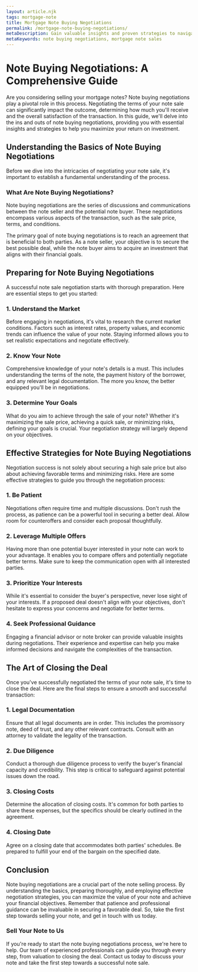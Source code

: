 ```yaml
---
layout: article.njk
tags: mortgage-note
title: Mortgage Note Buying Negotiations
permalink: /mortgage-note-buying-negotiations/
metaDescription: Gain valuable insights and proven strategies to navigate note buying negotiations effectively and secure a favorable deal. Learn how to prepare for negotiations, prioritize your interests, and achieve a successful note sale.
metaKeywords: note buying negotiations, mortgage note sales
---
```


# Note Buying Negotiations: A Comprehensive Guide

Are you considering selling your mortgage notes? Note buying negotiations play a pivotal role in this process. Negotiating the terms of your note sale can significantly impact the outcome, determining how much you'll receive and the overall satisfaction of the transaction. In this guide, we'll delve into the ins and outs of note buying negotiations, providing you with essential insights and strategies to help you maximize your return on investment.

## Understanding the Basics of Note Buying Negotiations

Before we dive into the intricacies of negotiating your note sale, it's important to establish a fundamental understanding of the process.

### What Are Note Buying Negotiations?

Note buying negotiations are the series of discussions and communications between the note seller and the potential note buyer. These negotiations encompass various aspects of the transaction, such as the sale price, terms, and conditions.

The primary goal of note buying negotiations is to reach an agreement that is beneficial to both parties. As a note seller, your objective is to secure the best possible deal, while the note buyer aims to acquire an investment that aligns with their financial goals.

## Preparing for Note Buying Negotiations

A successful note sale negotiation starts with thorough preparation. Here are essential steps to get you started:

### 1. Understand the Market

Before engaging in negotiations, it's vital to research the current market conditions. Factors such as interest rates, property values, and economic trends can influence the value of your note. Staying informed allows you to set realistic expectations and negotiate effectively.

### 2. Know Your Note

Comprehensive knowledge of your note's details is a must. This includes understanding the terms of the note, the payment history of the borrower, and any relevant legal documentation. The more you know, the better equipped you'll be in negotiations.

### 3. Determine Your Goals

What do you aim to achieve through the sale of your note? Whether it's maximizing the sale price, achieving a quick sale, or minimizing risks, defining your goals is crucial. Your negotiation strategy will largely depend on your objectives.

## Effective Strategies for Note Buying Negotiations

Negotiation success is not solely about securing a high sale price but also about achieving favorable terms and minimizing risks. Here are some effective strategies to guide you through the negotiation process:

### 1. Be Patient

Negotiations often require time and multiple discussions. Don't rush the process, as patience can be a powerful tool in securing a better deal. Allow room for counteroffers and consider each proposal thoughtfully.

### 2. Leverage Multiple Offers

Having more than one potential buyer interested in your note can work to your advantage. It enables you to compare offers and potentially negotiate better terms. Make sure to keep the communication open with all interested parties.

### 3. Prioritize Your Interests

While it's essential to consider the buyer's perspective, never lose sight of your interests. If a proposed deal doesn't align with your objectives, don't hesitate to express your concerns and negotiate for better terms.

### 4. Seek Professional Guidance

Engaging a financial advisor or note broker can provide valuable insights during negotiations. Their experience and expertise can help you make informed decisions and navigate the complexities of the transaction.

## The Art of Closing the Deal

Once you've successfully negotiated the terms of your note sale, it's time to close the deal. Here are the final steps to ensure a smooth and successful transaction:

### 1. Legal Documentation

Ensure that all legal documents are in order. This includes the promissory note, deed of trust, and any other relevant contracts. Consult with an attorney to validate the legality of the transaction.

### 2. Due Diligence

Conduct a thorough due diligence process to verify the buyer's financial capacity and credibility. This step is critical to safeguard against potential issues down the road.

### 3. Closing Costs

Determine the allocation of closing costs. It's common for both parties to share these expenses, but the specifics should be clearly outlined in the agreement.

### 4. Closing Date

Agree on a closing date that accommodates both parties' schedules. Be prepared to fulfill your end of the bargain on the specified date.

## Conclusion

Note buying negotiations are a crucial part of the note selling process. By understanding the basics, preparing thoroughly, and employing effective negotiation strategies, you can maximize the value of your note and achieve your financial objectives. Remember that patience and professional guidance can be invaluable in securing a favorable deal. So, take the first step towards selling your note, and get in touch with us today.

### Sell Your Note to Us

If you're ready to start the note buying negotiations process, we're here to help. Our team of experienced professionals can guide you through every step, from valuation to closing the deal. Contact us today to discuss your note and take the first step towards a successful note sale.
